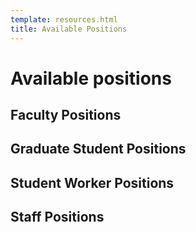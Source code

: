 ```yaml
---
template: resources.html
title: Available Positions
---
```


# Available positions

## Faculty Positions

## Graduate Student Positions

## Student Worker Positions

## Staff Positions
